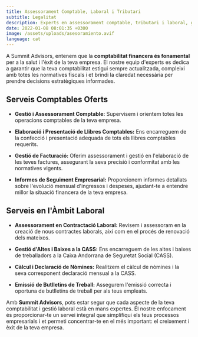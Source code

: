 ```yaml
---
title: Assessorament Comptable, Laboral i Tributari
subtitle: Legalitat
description: Experts en assessorament comptable, tributari i laboral, guiando tu negocio hacia el éxito con servicios integrales y personalizados.
date: 2022-01-08 08:01:35 +0300
image: /assets/uploads/asesoramiento.avif
language: cat
---
```

A Summit Advisors, entenem que la **comptabilitat financera és fonamental** per a la salut i l'èxit de la teva empresa. El nostre equip d'experts es dedica a garantir que la teva comptabilitat estigui sempre actualitzada, compleixi amb totes les normatives fiscals i et brindi la claredat necessària per prendre decisions estratègiques informades.

## **Serveis Comptables Oferts**

- **Gestió i Assessorament Comptable:** Supervisem i orientem totes les operacions comptables de la teva empresa.
  
- **Elaboració i Presentació de Llibres Comptables:** Ens encarreguem de la confecció i presentació adequada de tots els llibres comptables requerits.
  
- **Gestió de Facturació:** Oferim assessorament i gestió en l'elaboració de les teves factures, assegurant la seva precisió i conformitat amb les normatives vigents.
  
- **Informes de Seguiment Empresarial:** Proporcionem informes detallats sobre l'evolució mensual d'ingressos i despeses, ajudant-te a entendre millor la situació financera de la teva empresa.

## **Serveis en l'Àmbit Laboral**

- **Assessorament en Contractació Laboral:** Revisem i assessoram en la creació de nous contractes laborals, així com en el procés de renovació dels mateixos.
  
- **Gestió d'Altes i Baixes a la CASS:** Ens encarreguem de les altes i baixes de treballadors a la Caixa Andorrana de Seguretat Social (CASS).
  
- **Càlcul i Declaració de Nòmines:** Realitzem el càlcul de nòmines i la seva corresponent declaració mensual a la CASS.
  
- **Emissió de Butlletins de Treball:** Assegurem l'emissió correcta i oportuna de butlletins de treball per als teus empleats.

Amb **Summit Advisors**, pots estar segur que cada aspecte de la teva comptabilitat i gestió laboral està en mans expertes. El nostre enfocament és proporcionar-te un servei integral que simplifiqui els teus processos empresarials i et permeti concentrar-te en el més important: el creixement i èxit de la teva empresa.
